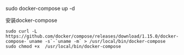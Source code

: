 
sudo docker-compose up -d

安装docker-compose

```shell
sudo curl -L https://github.com/docker/compose/releases/download/1.15.0/docker-compose-`uname -s`-`uname -m` > /usr/local/bin/docker-compose
sudo chmod +x  /usr/local/bin/docker-compose
```

